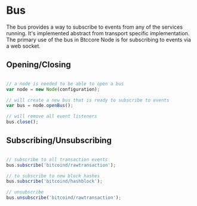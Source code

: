 # Bus
The bus provides a way to subscribe to events from any of the services running. It's implemented abstract from transport specific implementation. The primary use of the bus in Btccore Node is for subscribing to events via a web socket.

## Opening/Closing

```javascript

// a node is needed to be able to open a bus
var node = new Node(configuration);

// will create a new bus that is ready to subscribe to events
var bus = node.openBus();

// will remove all event listeners
bus.close();
```

## Subscribing/Unsubscribing

```javascript

// subscribe to all transaction events
bus.subscribe('bitcoind/rawtransaction');

// to subscribe to new block hashes
bus.subscribe('bitcoind/hashblock');

// unsubscribe
bus.unsubscribe('bitcoind/rawtransaction');
```
